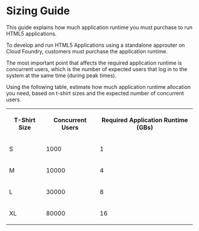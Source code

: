 <!-- loio7f07a54e4ea14ec389b17796287d81bc -->

# Sizing Guide

This guide explains how much application runtime you must purchase to run HTML5 applications.

To develop and run HTML5 Applications using a standalone approuter on Cloud Foundry, customers must purchase the application runtime.

The most important point that affects the required application runtime is concurrent users, which is the number of expected users that log in to the system at the same time \(during peak times\).

Using the following table, estimate how much application runtime allocation you need, based on t-shirt sizes and the expected number of concurrent users.


<table>
<tr>
<th valign="top">

T-Shirt Size



</th>
<th valign="top">

Concurrent Users



</th>
<th valign="top">

Required Application Runtime \(GBs\)



</th>
</tr>
<tr>
<td valign="top">

S



</td>
<td valign="top">

1000



</td>
<td valign="top">

1



</td>
</tr>
<tr>
<td valign="top">

M



</td>
<td valign="top">

10000



</td>
<td valign="top">

4



</td>
</tr>
<tr>
<td valign="top">

L



</td>
<td valign="top">

30000



</td>
<td valign="top">

8



</td>
</tr>
<tr>
<td valign="top">

XL



</td>
<td valign="top">

80000



</td>
<td valign="top">

16



</td>
</tr>
</table>

